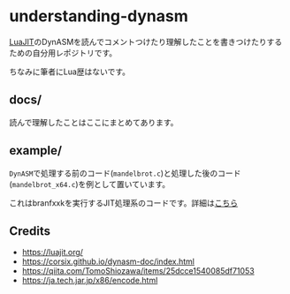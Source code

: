 # understanding-dynasm

[LuaJIT](https://luajit.org/)のDynASMを読んでコメントつけたり理解したことを書きつけたりするための自分用レポジトリです。

ちなみに筆者にLua歴はないです。

## docs/

読んで理解したことはここにまとめてあります。

## example/

`DynASM`で処理する前のコード(`mandelbrot.c`)と処理した後のコード(`mandelbrot_x64.c`)を例として置いています。

これはbranfxxkを実行するJIT処理系のコードです。詳細は[こちら](https://corsix.github.io/dynasm-doc/tutorial.html)

## Credits

- https://luajit.org/
- https://corsix.github.io/dynasm-doc/index.html
- https://qiita.com/TomoShiozawa/items/25dcce1540085df71053
- https://ja.tech.jar.jp/x86/encode.html
